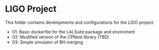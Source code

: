 # LIGO Project
This folder contains developments and configurations for the LIGO project:

* 01: Basic dockerfile for the LALSuite package and enviroment
* 02: Modified version of the CPNest library (TBD)
* 03: Simple simulator of BH merging
